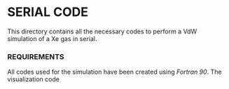 # SERIAL CODE

This directory contains all the necessary codes to perform a VdW simulation of a Xe gas in serial. 

### REQUIREMENTS

All codes used for the simulation have been created using _Fortran 90_. The visualization code
